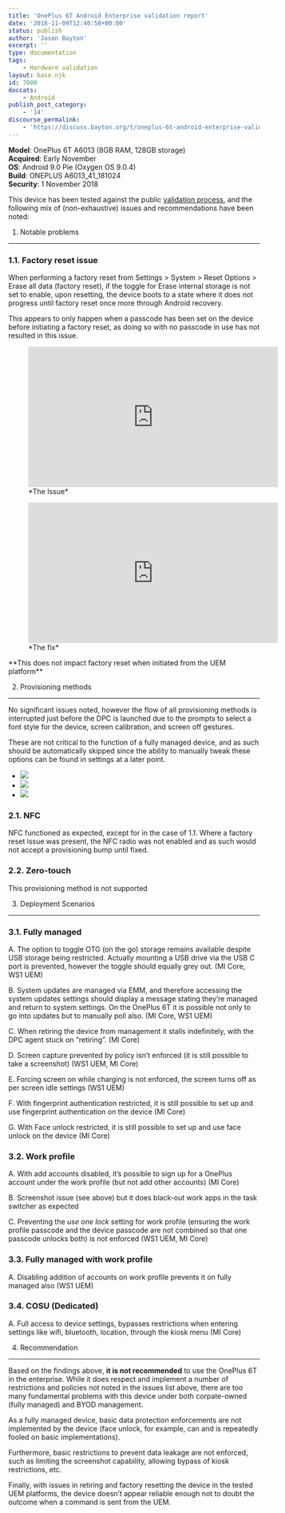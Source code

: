 ```yaml
---
title: 'OnePlus 6T Android Enterprise validation report'
date: '2018-11-09T12:40:58+00:00'
status: publish
author: 'Jason Bayton'
excerpt: ''
type: documentation
tags: 
    - Hardware validation
layout: base.njk
id: 7000
doccats:
    - Android
publish_post_category:
    - '14'
discourse_permalink:
    - 'https://discuss.bayton.org/t/oneplus-6t-android-enterprise-validation-report/237'
---
```

**Model**: OnePlus 6T A6013 (8GB RAM, 128GB storage)   
**Acquired**: Early November  
**OS**: Android 9.0 Pie (Oxygen OS 9.0.4)  
**Build**: ONEPLUS A6013\_41\_181024   
**Security**: 1 November 2018

This device has been tested against the public [validation process](/android/android-enterprise-device-support/validation-process-and-information/), and the following mix of (non-exhaustive) issues and recommendations have been noted:

1. Notable problems
-------------------

### 1.1. Factory reset issue  


When performing a factory reset from Settings &gt; System &gt; Reset Options &gt; Erase all data (factory reset), if the toggle for Erase internal storage is not set to enable, upon resetting, the device boots to a state where it does not progress until factory reset once more through Android recovery.

This appears to only happen when a passcode has been set on the device before initiating a factory reset, as doing so with no passcode in use has not resulted in this issue.

<figure class="wp-block-embed-youtube wp-block-embed is-type-video is-provider-youtube wp-embed-aspect-16-9 wp-has-aspect-ratio"><div class="wp-block-embed__wrapper"><iframe allow="accelerometer; autoplay; encrypted-media; gyroscope; picture-in-picture" allowfullscreen="" frameborder="0" height="281" loading="lazy" src="https://www.youtube.com/embed/BXe45lPNP6U?feature=oembed" width="500"></iframe></div><figcaption>*The Issue*</figcaption></figure><figure class="wp-block-embed-youtube wp-block-embed is-type-video is-provider-youtube wp-embed-aspect-16-9 wp-has-aspect-ratio"><div class="wp-block-embed__wrapper"><iframe allow="accelerometer; autoplay; encrypted-media; gyroscope; picture-in-picture" allowfullscreen="" frameborder="0" height="281" loading="lazy" src="https://www.youtube.com/embed/UYbq9xXLg-I?feature=oembed" width="500"></iframe></div><figcaption>*The fix*</figcaption></figure>**This does not impact factory reset when initiated from the UEM platform**

2. Provisioning methods  

--------------------------

No significant issues noted, however the flow of all provisioning methods is interrupted just before the DPC is launched due to the prompts to select a font style for the device, screen calibration, and screen off gestures.

These are not critical to the function of a fully managed device, and as such should be automatically skipped since the ability to manually tweak these options can be found in settings at a later point.

- ![](https://r2_worker.bayton.workers.dev/../uploads/2018/11/Screenshot_20180101-120010.jpg)
- ![](https://r2_worker.bayton.workers.dev/../uploads/2018/11/Screenshot_20180101-120014.jpg)
- ![](https://r2_worker.bayton.workers.dev/../uploads/2018/11/Screenshot_20180101-120018.jpg)

### 2.1. NFC

NFC functioned as expected, except for in the case of 1.1. Where a factory reset issue was present, the NFC radio was not enabled and as such would not accept a provisioning bump until fixed.

### 2.2. Zero-touch

This provisioning method is not supported

3. Deployment Scenarios
-----------------------

### 3.1. Fully managed

A. The option to toggle OTG (on the go) storage remains available despite USB storage being restricted. Actually mounting a USB drive via the USB C port is prevented, however the toggle should equally grey out. (MI Core, WS1 UEM)

B. System updates are managed via EMM, and therefore accessing the system updates settings should display a message stating they’re managed and return to system settings. On the OnePlus 6T it is possible not only to go into updates but to manually poll also. (MI Core, WS1 UEM)

C. When retiring the device from management it stalls indefinitely, with the DPC agent stuck on “retiring”. (MI Core)

D. Screen capture prevented by policy isn’t enforced (it is still possible to take a screenshot) (WS1 UEM, MI Core)

E. Forcing screen on while charging is not enforced, the screen turns off as per screen idle settings (WS1 UEM)

F. With fingerprint authentication restricted, it is still possible to set up and use fingerprint authentication on the device (MI Core)

G. With Face unlock restricted, it is still possible to set up and use face unlock on the device (MI Core)

### 3.2. Work profile

A. With add accounts disabled, it’s possible to sign up for a OnePlus account under the work profile (but not add other accounts) (MI Core)

B. Screenshot issue (see above) but it does black-out work apps in the task switcher as expected

C. Preventing the *use one lock* setting for work profile (ensuring the work profile passcode and the device passcode are not combined so that one passcode unlocks both) is not enforced (WS1 UEM, MI Core)

### 3.3. Fully managed with work profile

A. Disabling addition of accounts on work profile prevents it on fully managed also (WS1 UEM)

### 3.4. COSU (Dedicated)  


A. Full access to device settings, bypasses restrictions when entering settings like wifi, bluetooth, location, through the kiosk menu (MI Core)

4. Recommendation
-----------------

Based on the findings above, **it is not recommended** to use the OnePlus 6T in the enterprise. While it does respect and implement a number of restrictions and policies not noted in the issues list above, there are too many fundamental problems with this device under both corpate-owned (fully managed) and BYOD management.

As a fully managed device, basic data protection enforcements are not implemented by the device (face unlock, for example, can and is repeatedly fooled on basic implementations).

Furthermore, basic restrictions to prevent data leakage are not enforced, such as limiting the screenshot capability, allowing bypass of kiosk restrictions, etc.

Finally, with issues in retiring and factory resetting the device in the tested UEM platforms, the device doesn’t appear reliable enough not to doubt the outcome when a command is sent from the UEM.